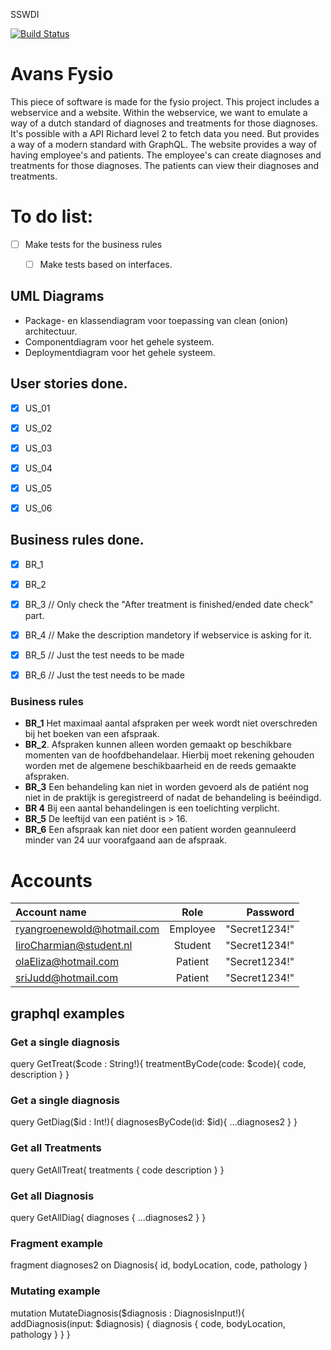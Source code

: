 SSWDI

[![Build Status](https://dev.azure.com/rgroenewold3/Avans%20Fysio/_apis/build/status/Avans%20Fysio-ASP.NET%20Core-CI?branchName=main)](https://dev.azure.com/rgroenewold3/Avans%20Fysio/_build/latest?definitionId=7&branchName=main)
 



# Avans Fysio
This piece of software is made for the fysio project. This project includes a webservice and a website. Within the webservice, we want to emulate a way of a dutch standard of diagnoses and treatments for those diagnoses. It's possible with a API Richard level 2 to fetch data you need. But provides a way of a modern standard with GraphQL. The website provides a way of having employee's and patients. The employee's can create diagnoses and treatments for those diagnoses. The patients can view their diagnoses and treatments. 



# To do list: 
- [ ] Make tests for the business rules
  - [ ] Make tests based on interfaces.


## UML Diagrams
- Package- en klassendiagram voor toepassing van clean (onion) architectuur.
- Componentdiagram voor het gehele systeem.
- Deploymentdiagram voor het gehele systeem.


## User stories done. 
- [x] US_01
- [X] US_02 
- [x] US_03
- [x] US_04
- [x] US_05
- [x] US_06


## Business rules done.
- [x] BR_1 
- [x] BR_2
- [x] BR_3 // Only check the "After treatment is finished/ended date check" part.
- [x] BR_4 // Make the description mandetory if webservice is asking for it.
- [x] BR_5 // Just the test needs to be made
- [x] BR_6 // Just the test needs to be made


### Business rules
- **BR_1** Het maximaal aantal afspraken per week wordt niet overschreden bij het boeken van een afspraak.
- **BR_2**. Afspraken kunnen alleen worden gemaakt op beschikbare momenten van de
hoofdbehandelaar. Hierbij moet rekening gehouden worden met de algemene
beschikbaarheid en de reeds gemaakte afspraken.
- **BR_3** Een behandeling kan niet in worden gevoerd als de patiént nog niet in de praktijk is geregistreerd of nadat de behandeling is beéindigd.
- **BR 4** Bij een aantal behandelingen is een toelichting verplicht.
- **BR_5** De leeftijd van een patiént is > 16.
- **BR_6** Een afspraak kan niet door een patient worden geannuleerd minder van 24 uur voorafgaand aan de afspraak.


# Accounts
| Account name |  Role  | Password |
|:-|:-:|-:|
| ryangroenewold@hotmail.com  | Employee | "Secret1234!" |
| IiroCharmian@student.nl   |  Student  |   "Secret1234!" |
| olaEliza@hotmail.com  | Patient |    "Secret1234!" |
| sriJudd@hotmail.com   | Patient |    "Secret1234!" |



## graphql examples

### Get a single diagnosis
query GetTreat($code : String!){
  treatmentByCode(code: $code){
    code,
    description
  }
}

### Get a single diagnosis
query GetDiag($id : Int!){
  diagnosesByCode(id: $id){
    ...diagnoses2
  }
}

### Get all Treatments
query GetAllTreat{
  treatments {
    code
    description
  }
}

### Get all Diagnosis
query GetAllDiag{
  diagnoses {
    ...diagnoses2
  }
}

### Fragment example
fragment diagnoses2 on Diagnosis{
  id,
  bodyLocation,
  code,
  pathology
}

### Mutating example
mutation MutateDiagnosis($diagnosis : DiagnosisInput!){
  addDiagnosis(input: $diagnosis) {
    diagnosis {
      code,
      bodyLocation,
      pathology
    }
  }
}